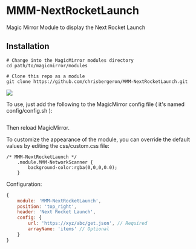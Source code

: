 # MMM-NextRocketLaunch
Magic Mirror Module to display the Next Rocket Launch

## Installation
````
# Change into the MagicMirror modules directory
cd path/to/magicmirror/modules

# Clone this repo as a module
git clone https://github.com/chrisbergeron/MMM-NextRocketLaunch.git
````

![](example1.png)

To use, just add the following to the MagicMirror config file ( it's named config/config.sh ):
```

```
Then reload MagicMirror.


To customize the appearance of the module, you can override the default values by editing the css/custom.css file:


```
/* MMM-NextRocketLaunch */
    .module.MMM-NetworkScanner {
        background-color:rgba(0,0,0,0.0);  
    }
```

Configuration:

```javascript
{
	module: 'MMM-NextRocketLaunch',
	position: 'top_right',
	header: 'Next Rocket Launch',
	config: {
		url: 'https://xyz/abc/get.json', // Required
		arrayName: 'items' // Optional
	}
}
```